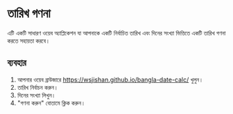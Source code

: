 # তারিখ গণনা

এটি একটি সাধারণ ওয়েব অ্যাপ্লিকেশন যা আপনাকে একটি নির্বাচিত তারিখ এবং দিনের সংখ্যা ভিত্তিতে একটি তারিখ গণনা করতে সহায়তা করবে।

## ব্যবহার

1. আপনার ওয়েব ব্রাউজারে https://wsjishan.github.io/bangla-date-calc/ খুলুন।
2. তারিখ নির্বাচন করুন।
3. দিনের সংখ্যা লিখুন।
4. "গণনা করুন" বোতামে ক্লিক করুন।